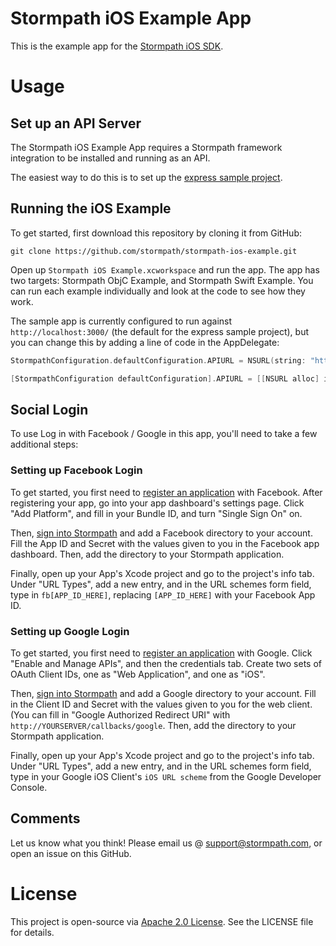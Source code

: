 # Stormpath iOS Example App

This is the example app for the [Stormpath iOS SDK](https://github.com/stormpath/stormpath-sdk-ios).

# Usage

## Set up an API Server

The Stormpath iOS Example App requires a Stormpath framework integration to be installed and running as an API.

The easiest way to do this is to set up the [express sample project](https://github.com/stormpath/express-stormpath-sample-project).

## Running the iOS Example

To get started, first download this repository by cloning it from GitHub: 

```git
git clone https://github.com/stormpath/stormpath-ios-example.git
```

Open up `Stormpath iOS Example.xcworkspace` and run the app. The app has two targets: Stormpath ObjC Example, and Stormpath Swift Example. You can run each example individually and look at the code to see how they work. 

The sample app is currently configured to run against `http://localhost:3000/` (the default for the express sample project), but you can change this by adding a line of code in the AppDelegate:

```Swift
StormpathConfiguration.defaultConfiguration.APIURL = NSURL(string: "http://localhost:3000")!
```

```Objective-C
[StormpathConfiguration defaultConfiguration].APIURL = [[NSURL alloc] initWithString:@"http://localhost:3000"];
```

## Social Login

To use Log in with Facebook / Google in this app, you'll need to take a few additional steps:

### Setting up Facebook Login

To get started, you first need to [register an application](https://developers.facebook.com/?advanced_app_create=true) with Facebook. After registering your app, go into your app dashboard's settings page. Click "Add Platform", and fill in your Bundle ID, and turn "Single Sign On" on. 

Then, [sign into Stormpath](https://api.stormpath.com/login) and add a Facebook directory to your account. Fill the App ID and Secret with the values given to you in the Facebook app dashboard. Then, add the directory to your Stormpath application. 

Finally, open up your App's Xcode project and go to the project's info tab. Under "URL Types", add a new entry, and in the URL schemes form field, type in `fb[APP_ID_HERE]`, replacing `[APP_ID_HERE]` with your Facebook App ID. 

### Setting up Google Login

To get started, you first need to [register an application](https://console.developers.google.com/project) with Google. Click "Enable and Manage APIs", and then the credentials tab. Create two sets of OAuth Client IDs, one as "Web Application", and one as "iOS". 

Then, [sign into Stormpath](https://api.stormpath.com/login) and add a Google directory to your account. Fill in the Client ID and Secret with the values given to you for the web client. (You can fill in "Google Authorized Redirect URI" with `http://YOURSERVER/callbacks/google`. Then, add the directory to your Stormpath application. 

Finally, open up your App's Xcode project and go to the project's info tab. Under "URL Types", add a new entry, and in the URL schemes form field, type in your Google iOS Client's `iOS URL scheme` from the Google Developer Console. 

## Comments

Let us know what you think! Please email us @ support@stormpath.com, or open an issue on this GitHub.

# License

This project is open-source via [Apache 2.0 License](http://www.apache.org/licenses/LICENSE-2.0). See the LICENSE file for details.